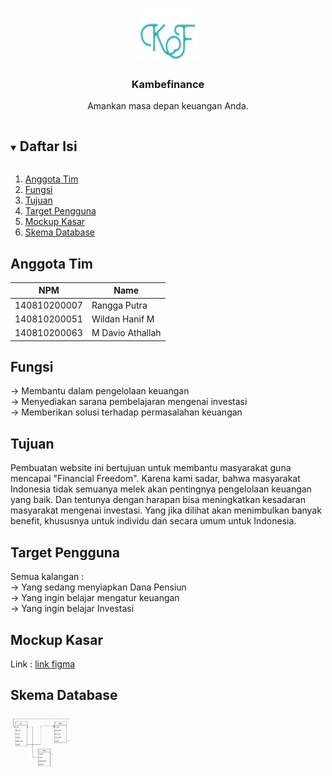 <!-- Logo Proyek -->
<br />
<p align="center">
  <a href="https://github.com/github_username/repo_name">
    <img src="logo.png" alt="Logo" width="100" height="85">
  </a>

  <h3 align="center">Kambefinance</h3>

  <p align="center">
    Amankan masa depan keuangan Anda.
  </p>
</p>

<!-- Daftar Isi -->
<details open="open">
  <summary><h2 style="display: inline-block">Daftar Isi</h2></summary>
  <ol>
    <li><a href="#anggota-tim">Anggota Tim</a></li>
    <li><a href="#fungsi">Fungsi</a></li>
    <li><a href="#tujuan">Tujuan</a></li>
    <li><a href="#target-pengguna">Target Pengguna</a></li>
    <li><a href="#mockup-kasar">Mockup Kasar</a></li>
    <li><a href="#skema-database">Skema Database</a></li>
  </ol>
</details>

<!-- Anggota Tim -->
## Anggota Tim
| NPM           | Name              |
| ------------- |-------------------|
| 140810200007  | Rangga Putra      |
| 140810200051  | Wildan Hanif M    |
| 140810200063  | M Davio Athallah  |

<!-- Fungsi -->
## Fungsi
-> Membantu dalam pengelolaan keuangan <br>
-> Menyediakan sarana pembelajaran mengenai investasi <br>
-> Memberikan solusi terhadap permasalahan keuangan <br>

<!-- Tujuan -->
## Tujuan
Pembuatan website ini bertujuan untuk membantu masyarakat guna mencapai "Financial Freedom". Karena kami sadar, bahwa masyarakat Indonesia tidak semuanya melek akan pentingnya pengelolaan keuangan yang baik. Dan tentunya dengan harapan bisa meningkatkan kesadaran masyarakat mengenai investasi. Yang jika dilihat akan menimbulkan banyak benefit, khususnya untuk individu dan secara umum untuk Indonesia.


<!-- Target Pengguna -->
## Target Pengguna
Semua kalangan : <br/>
-> Yang sedang menyiapkan Dana Pensiun <br/>
-> Yang ingin belajar mengatur keuangan <br/>
-> Yang ingin belajar Investasi 

<!-- Mockup Kasar -->
## Mockup Kasar
Link  : [link figma](https://www.figma.com/file/SalAtujN8VCe1IEfg5KERa/Ui-UX-Pemweb?node-id=0%3A1)

<!-- Skema Database -->
## Skema Database

<a href="https://github.com/github_username/repo_name">
    <img src="tabelsmnt.jpeg" alt="Logo" width="100" height="85">
  </a>
